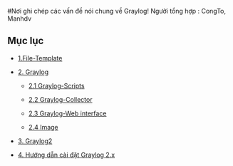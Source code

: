 #Nơi ghi chép các vấn đề nói chung về  Graylog!
Người tổng hợp : CongTo, Manhdv

## Mục lục 
 -  [1.File-Template ](https://github.com/manhdinh/ghichep-graylog/tree/master/file-template)
  
 -  [2. Graylog](https://github.com/manhdinh/ghichep-graylog/tree/master/graylog)
  
    - [2.1 Graylog-Scripts](https://github.com/manhdinh/ghichep-graylog/tree/master/graylog/Graylog-Scripts)
    
    - [2.2 Graylog-Collector](https://github.com/manhdinh/ghichep-graylog/tree/master/graylog/graylog-collector)
    
    - [2.3 Graylog-Web interface](https://github.com/manhdinh/ghichep-graylog/tree/master/graylog/graylog-web%20interface)
   
    - [2.4 Image](https://github.com/manhdinh/ghichep-graylog/tree/master/graylog/images)
    
 -  [3. Graylog2](https://github.com/manhdinh/ghichep-graylog/tree/master/graylog2)
  
 -  [4. Hướng dẫn cài đặt Graylog 2.x](https://github.com/manhdinh/ghichep-graylog/blob/master/install-graylogv2.x.md)
